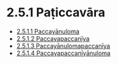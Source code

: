 # 2.5.1 Paṭiccavāra

* [2.5.1.1 Paccayānuloma](2.5.1/2.5.1.1.md)
* [2.5.1.2 Paccayapaccanīya](2.5.1/2.5.1.2.md)
* [2.5.1.3 Paccayānulomapaccanīya](2.5.1/2.5.1.3.md)
* [2.5.1.4 Paccayapaccanīyānuloma](2.5.1/2.5.1.4.md)
